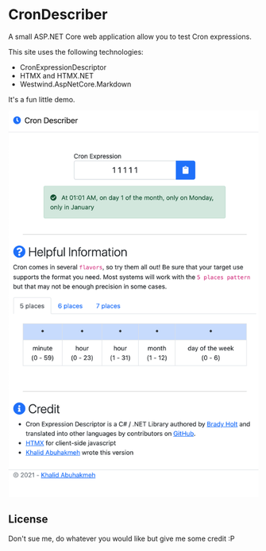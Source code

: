 # CronDescriber

A small ASP.NET Core web application allow you to test Cron expressions.

This site uses the following technologies:

- CronExpressionDescriptor
- HTMX and HTMX.NET
- Westwind.AspNetCore.Markdown

It's a fun little demo.

![screenshot of running demo](screenshot.png)

## License

Don't sue me, do whatever you would like but give me some credit :P
